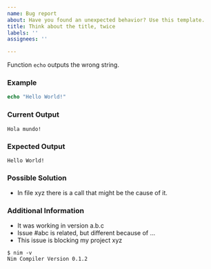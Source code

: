 ```yaml
---
name: Bug report
about: Have you found an unexpected behavior? Use this template.
title: Think about the title, twice
labels: ''
assignees: ''

---
```


Function `echo` outputs the wrong string.

### Example
```nim
echo "Hello World!"
```

### Current Output
```
Hola mundo!
```

### Expected Output
```
Hello World!
```

### Possible Solution

* In file xyz there is a call that might be the cause of it.

### Additional Information

* It was working in version a.b.c
* Issue #abc is related, but different because of ...
* This issue is blocking my project xyz

```
$ nim -v
Nim Compiler Version 0.1.2
```
